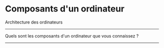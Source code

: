 # Composants d'un ordinateur

Architecture des ordinateurs

---

Quels sont les composants d'un ordinateur que vous connaissez ?

---
